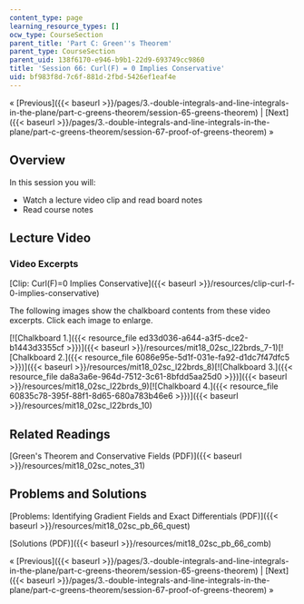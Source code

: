 ```yaml
---
content_type: page
learning_resource_types: []
ocw_type: CourseSection
parent_title: 'Part C: Green''s Theorem'
parent_type: CourseSection
parent_uid: 138f6170-e946-b9b1-22d9-693749cc9860
title: 'Session 66: Curl(F) = 0 Implies Conservative'
uid: bf983f8d-7c6f-881d-2fbd-5426ef1eaf4e
---
```


« [Previous]({{< baseurl >}}/pages/3.-double-integrals-and-line-integrals-in-the-plane/part-c-greens-theorem/session-65-greens-theorem) | [Next]({{< baseurl >}}/pages/3.-double-integrals-and-line-integrals-in-the-plane/part-c-greens-theorem/session-67-proof-of-greens-theorem) »

Overview
--------

In this session you will:

*   Watch a lecture video clip and read board notes
*   Read course notes

Lecture Video
-------------

### Video Excerpts

[Clip: Curl(F)=0 Implies Conservative]({{< baseurl >}}/resources/clip-curl-f-0-implies-conservative)

The following images show the chalkboard contents from these video excerpts. Click each image to enlarge.

[![Chalkboard 1.]({{< resource_file ed33d036-a644-a3f5-dce2-b1443d3355cf >}})]({{< baseurl >}}/resources/mit18_02sc_l22brds_7-1)[![Chalkboard 2.]({{< resource_file 6086e95e-5d1f-031e-fa92-d1dc7f47dfc5 >}})]({{< baseurl >}}/resources/mit18_02sc_l22brds_8)[![Chalkboard 3.]({{< resource_file da8a3a6e-964d-7512-3c61-8bfdd5aa25d0 >}})]({{< baseurl >}}/resources/mit18_02sc_l22brds_9)[![Chalkboard 4.]({{< resource_file 60835c78-395f-88f1-8d65-680a783b46e6 >}})]({{< baseurl >}}/resources/mit18_02sc_l22brds_10)

Related Readings
----------------

[Green's Theorem and Conservative Fields (PDF)]({{< baseurl >}}/resources/mit18_02sc_notes_31)

Problems and Solutions
----------------------

[Problems: Identifying Gradient Fields and Exact Differentials (PDF)]({{< baseurl >}}/resources/mit18_02sc_pb_66_quest)

[Solutions (PDF)]({{< baseurl >}}/resources/mit18_02sc_pb_66_comb)

« [Previous]({{< baseurl >}}/pages/3.-double-integrals-and-line-integrals-in-the-plane/part-c-greens-theorem/session-65-greens-theorem) | [Next]({{< baseurl >}}/pages/3.-double-integrals-and-line-integrals-in-the-plane/part-c-greens-theorem/session-67-proof-of-greens-theorem) »